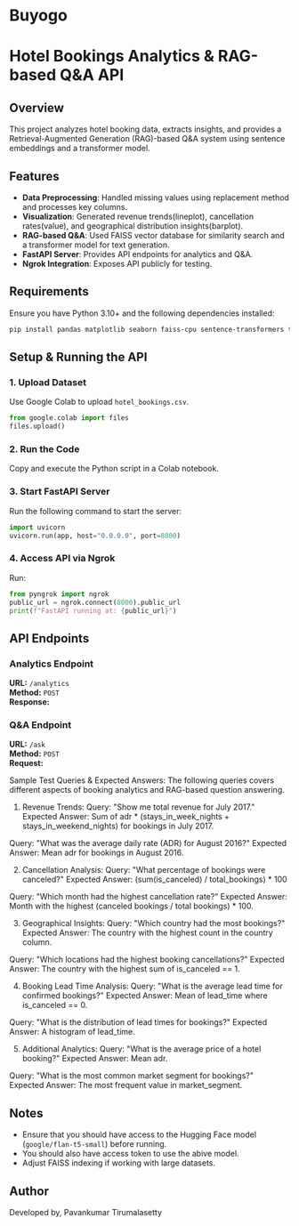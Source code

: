 # Buyogo
# Hotel Bookings Analytics & RAG-based Q&A API

## Overview
This project analyzes hotel booking data, extracts insights, and provides a Retrieval-Augmented Generation (RAG)-based Q&A system using sentence embeddings and a transformer model.

## Features
- **Data Preprocessing**: Handled missing values using replacement method and processes key columns.
- **Visualization**: Generated revenue trends(lineplot), cancellation rates(value), and geographical distribution insights(barplot).
- **RAG-based Q&A**: Used FAISS vector database for similarity search and a transformer model for text generation.
- **FastAPI Server**: Provides API endpoints for analytics and Q&A.
- **Ngrok Integration**: Exposes API publicly for testing.

## Requirements
Ensure you have Python 3.10+ and the following dependencies installed:

```sh
pip install pandas matplotlib seaborn faiss-cpu sentence-transformers transformers fastapi uvicorn pyngrok
```

## Setup & Running the API
### 1. Upload Dataset
Use Google Colab to upload `hotel_bookings.csv`.

```python
from google.colab import files
files.upload()
```

### 2. Run the Code
Copy and execute the Python script in a Colab notebook.

### 3. Start FastAPI Server
Run the following command to start the server:

```python
import uvicorn
uvicorn.run(app, host="0.0.0.0", port=8000)
```

### 4. Access API via Ngrok
Run:

```python
from pyngrok import ngrok
public_url = ngrok.connect(8000).public_url
print(f"FastAPI running at: {public_url}")
```

## API Endpoints
### Analytics Endpoint
**URL:** `/analytics`  
**Method:** `POST`  
**Response:**

### Q&A Endpoint
**URL:** `/ask`  
**Method:** `POST`  
**Request:**

Sample Test Queries & Expected Answers:
The following queries covers different aspects of booking analytics and RAG-based question answering.

1. Revenue Trends:
Query: "Show me total revenue for July 2017."
Expected Answer: Sum of adr * (stays_in_week_nights + stays_in_weekend_nights) for bookings in July 2017.

Query: "What was the average daily rate (ADR) for August 2016?"
Expected Answer: Mean adr for bookings in August 2016.

2. Cancellation Analysis:
Query: "What percentage of bookings were canceled?"
Expected Answer: (sum(is_canceled) / total_bookings) * 100

Query: "Which month had the highest cancellation rate?"
Expected Answer: Month with the highest (canceled bookings / total bookings) * 100.

3. Geographical Insights:
Query: "Which country had the most bookings?"
Expected Answer: The country with the highest count in the country column.

Query: "Which locations had the highest booking cancellations?"
Expected Answer: The country with the highest sum of is_canceled == 1.

4. Booking Lead Time Analysis:
Query: "What is the average lead time for confirmed bookings?"
Expected Answer: Mean of lead_time where is_canceled == 0.

Query: "What is the distribution of lead times for bookings?"
Expected Answer: A histogram of lead_time.

5. Additional Analytics:
Query: "What is the average price of a hotel booking?"
Expected Answer: Mean adr.

Query: "What is the most common market segment for bookings?"
Expected Answer: The most frequent value in market_segment.

## Notes
- Ensure that you should have access to the Hugging Face model (`google/flan-t5-small`) before running.
- You should also have access token to use the abive model.
- Adjust FAISS indexing if working with large datasets.

## Author
Developed by,
Pavankumar Tirumalasetty
